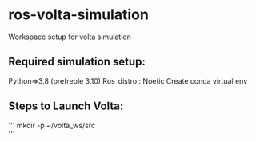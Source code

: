 # ros-volta-simulation
Workspace setup for volta simulation 

## Required simulation setup:
Python=>3.8 (prefreble 3.10)
Ros_distro : Noetic
Create conda virtual env

## Steps to Launch Volta:

'''
mkdir  -p  ~/volta_ws/src  
'''